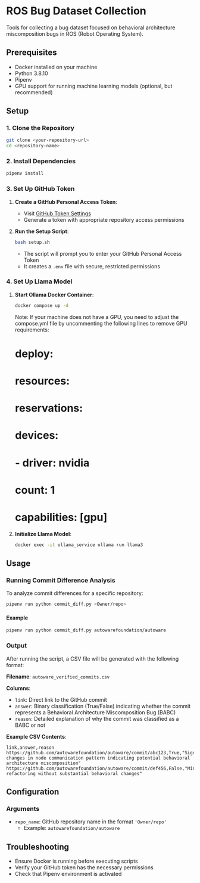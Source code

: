 # ROS Bug Dataset Collection

Tools for collecting a bug dataset focused on behavioral architecture miscomposition bugs in ROS (Robot Operating System).

## Prerequisites

- Docker installed on your machine
- Python 3.8.10
- Pipenv
- GPU support for running machine learning models (optional, but recommended)

## Setup

### 1. Clone the Repository
```sh
git clone <your-repository-url>
cd <repository-name>
```

### 2. Install Dependencies
```sh
pipenv install
```

### 3. Set Up GitHub Token

1. **Create a GitHub Personal Access Token**:
   - Visit [GitHub Token Settings](https://docs.github.com/en/authentication/keeping-your-account-and-data-secure/managing-your-personal-access-tokens)
   - Generate a token with appropriate repository access permissions

2. **Run the Setup Script**:
   ```sh
   bash setup.sh
   ```
   - The script will prompt you to enter your GitHub Personal Access Token
   - It creates a `.env` file with secure, restricted permissions

### 4. Set Up Llama Model

1. **Start Ollama Docker Container**:
   ```sh
   docker compose up -d
   ```
   Note: If your machine does not have a GPU, you need to adjust the compose.yml file by uncommenting the following lines to remove GPU requirements:
   # deploy:
   #   resources:
   #     reservations:
   #       devices:
   #         - driver: nvidia
   #           count: 1
   #           capabilities: [gpu]

2. **Initialize Llama Model**:
   ```sh
   docker exec -it ollama_service ollama run llama3
   ```

## Usage

### Running Commit Difference Analysis

To analyze commit differences for a specific repository:

```sh
pipenv run python commit_diff.py <Owner/repo>
```

#### Example
```sh
pipenv run python commit_diff.py autowarefoundation/autoware
```

### Output

After running the script, a CSV file will be generated with the following format:

**Filename**: `autoware_verified_commits.csv`

**Columns**:
- `link`: Direct link to the GitHub commit
- `answer`: Binary classification (True/False) indicating whether the commit represents a Behavioral Architecture Miscomposition Bug (BABC)
- `reason`: Detailed explanation of why the commit was classified as a BABC or not

**Example CSV Contents**:
```
link,answer,reason
https://github.com/autowarefoundation/autoware/commit/abc123,True,"Significant changes in node communication pattern indicating potential behavioral architecture miscomposition"
https://github.com/autowarefoundation/autoware/commit/def456,False,"Minor refactoring without substantial behavioral changes"
```

## Configuration

### Arguments
- `repo_name`: GitHub repository name in the format `'Owner/repo'`
  - Example: `autowarefoundation/autoware`

## Troubleshooting

- Ensure Docker is running before executing scripts
- Verify your GitHub token has the necessary permissions
- Check that Pipenv environment is activated
